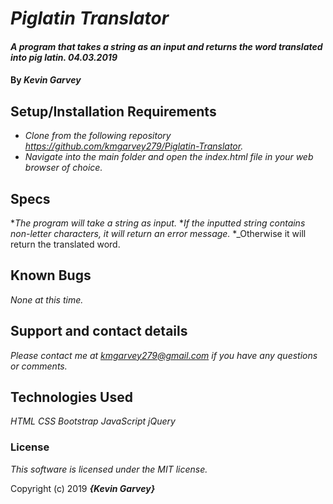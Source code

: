 # _Piglatin Translator_

#### _A program that takes a string as an input and returns the word translated into pig latin. 04.03.2019_

#### By _**Kevin Garvey**_

## Setup/Installation Requirements

* _Clone from the following repository https://github.com/kmgarvey279/Piglatin-Translator._
* _Navigate into the main folder and open the index.html file in your web browser of choice._

## Specs

*_The program will take a string as input._
*_If the inputted string contains non-letter characters, it will return an error message._
*_Otherwise it will return the translated word. 

## Known Bugs

_None at this time._

## Support and contact details

_Please contact me at kmgarvey279@gmail.com if you have any questions or comments._

## Technologies Used

_HTML_
_CSS_
_Bootstrap_
_JavaScript_
_jQuery_

### License

_This software is licensed under the MIT license._

Copyright (c) 2019 **_{Kevin Garvey}_**
